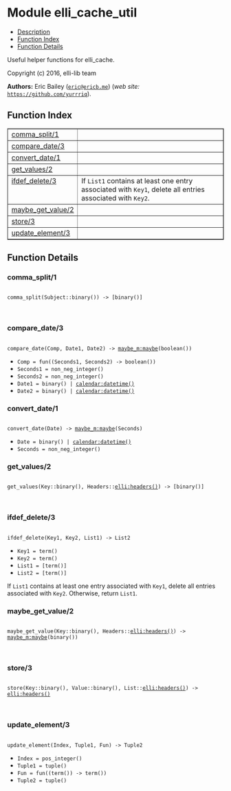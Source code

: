 

# Module elli_cache_util #
* [Description](#description)
* [Function Index](#index)
* [Function Details](#functions)

Useful helper functions for elli_cache.

Copyright (c) 2016, elli-lib team

__Authors:__ Eric Bailey ([`eric@ericb.me`](mailto:eric@ericb.me)) (_web site:_ [`https://github.com/yurrriq`](https://github.com/yurrriq)).

<a name="index"></a>

## Function Index ##


<table width="100%" border="1" cellspacing="0" cellpadding="2" summary="function index"><tr><td valign="top"><a href="#comma_split-1">comma_split/1</a></td><td></td></tr><tr><td valign="top"><a href="#compare_date-3">compare_date/3</a></td><td></td></tr><tr><td valign="top"><a href="#convert_date-1">convert_date/1</a></td><td></td></tr><tr><td valign="top"><a href="#get_values-2">get_values/2</a></td><td></td></tr><tr><td valign="top"><a href="#ifdef_delete-3">ifdef_delete/3</a></td><td>If <code>List1</code> contains at least one entry associated with <code>Key1</code>,
delete all entries associated with <code>Key2</code>.</td></tr><tr><td valign="top"><a href="#maybe_get_value-2">maybe_get_value/2</a></td><td></td></tr><tr><td valign="top"><a href="#store-3">store/3</a></td><td></td></tr><tr><td valign="top"><a href="#update_element-3">update_element/3</a></td><td></td></tr></table>


<a name="functions"></a>

## Function Details ##

<a name="comma_split-1"></a>

### comma_split/1 ###

<pre><code>
comma_split(Subject::binary()) -&gt; [binary()]
</code></pre>
<br />

<a name="compare_date-3"></a>

### compare_date/3 ###

<pre><code>
compare_date(Comp, Date1, Date2) -&gt; <a href="maybe_m.md#type-maybe">maybe_m:maybe</a>(boolean())
</code></pre>

<ul class="definitions"><li><code>Comp = fun((Seconds1, Seconds2) -&gt; boolean())</code></li><li><code>Seconds1 = non_neg_integer()</code></li><li><code>Seconds2 = non_neg_integer()</code></li><li><code>Date1 = binary() | <a href="calendar.md#type-datetime">calendar:datetime()</a></code></li><li><code>Date2 = binary() | <a href="calendar.md#type-datetime">calendar:datetime()</a></code></li></ul>

<a name="convert_date-1"></a>

### convert_date/1 ###

<pre><code>
convert_date(Date) -&gt; <a href="maybe_m.md#type-maybe">maybe_m:maybe</a>(Seconds)
</code></pre>

<ul class="definitions"><li><code>Date = binary() | <a href="calendar.md#type-datetime">calendar:datetime()</a></code></li><li><code>Seconds = non_neg_integer()</code></li></ul>

<a name="get_values-2"></a>

### get_values/2 ###

<pre><code>
get_values(Key::binary(), Headers::<a href="https://github.com/elli-lib/elli/blob/develop/doc/elli.md#type-headers">elli:headers()</a>) -&gt; [binary()]
</code></pre>
<br />

<a name="ifdef_delete-3"></a>

### ifdef_delete/3 ###

<pre><code>
ifdef_delete(Key1, Key2, List1) -&gt; List2
</code></pre>

<ul class="definitions"><li><code>Key1 = term()</code></li><li><code>Key2 = term()</code></li><li><code>List1 = [term()]</code></li><li><code>List2 = [term()]</code></li></ul>

If `List1` contains at least one entry associated with `Key1`,
delete all entries associated with `Key2`. Otherwise, return `List1`.

<a name="maybe_get_value-2"></a>

### maybe_get_value/2 ###

<pre><code>
maybe_get_value(Key::binary(), Headers::<a href="https://github.com/elli-lib/elli/blob/develop/doc/elli.md#type-headers">elli:headers()</a>) -&gt; <a href="maybe_m.md#type-maybe">maybe_m:maybe</a>(binary())
</code></pre>
<br />

<a name="store-3"></a>

### store/3 ###

<pre><code>
store(Key::binary(), Value::binary(), List::<a href="https://github.com/elli-lib/elli/blob/develop/doc/elli.md#type-headers">elli:headers()</a>) -&gt; <a href="https://github.com/elli-lib/elli/blob/develop/doc/elli.md#type-headers">elli:headers()</a>
</code></pre>
<br />

<a name="update_element-3"></a>

### update_element/3 ###

<pre><code>
update_element(Index, Tuple1, Fun) -&gt; Tuple2
</code></pre>

<ul class="definitions"><li><code>Index = pos_integer()</code></li><li><code>Tuple1 = tuple()</code></li><li><code>Fun = fun((term()) -&gt; term())</code></li><li><code>Tuple2 = tuple()</code></li></ul>

